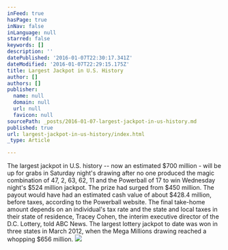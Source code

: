 ```yaml
---
inFeed: true
hasPage: true
inNav: false
inLanguage: null
starred: false
keywords: []
description: ''
datePublished: '2016-01-07T22:30:17.341Z'
dateModified: '2016-01-07T22:29:15.175Z'
title: Largest Jackpot in U.S. History
author: []
authors: []
publisher:
  name: null
  domain: null
  url: null
  favicon: null
sourcePath: _posts/2016-01-07-largest-jackpot-in-us-history.md
published: true
url: largest-jackpot-in-us-history/index.html
_type: Article

---
```

The largest jackpot in U.S. history -- now an estimated $700 million - will be up for grabs in Saturday night's drawing after no one produced the magic combination of 47, 2, 63, 62, 11 and the Powerball of 17 to win Wednesday night's $524 million jackpot.
The prize had surged from $450 million.
The payout would have had an estimated cash value of about $428.4 million, before taxes, according to the Powerball website. The final take-home amount depends on an individual's tax rate and the state and local taxes in their state of residence, Tracey Cohen, the interim executive director of the D.C. Lottery, told ABC News.
The largest lottery jackpot to date was won in three states in March 2012, when the Mega Millions drawing reached a whopping $656 million.
![](https://the-grid-user-content.s3-us-west-2.amazonaws.com/9795605d-970a-4864-bdbf-6162dfc48de6.jpg)